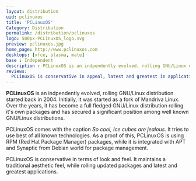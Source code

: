 ```yaml
---
layout: distribution
uid: pclinuxos
title: 'PCLinuxOS'
Category: Distribution
permalink: /distribution/pclinuxos
logo: 500px-PCLinuxOS_logo.svg
preview: pclinuxos.jpg
home_page: http://www.pclinuxos.com
desktops: [xfce, plasma, mate]
base : Independent
description : PCLinuxOS is an indpendently evolved, rolling GNU/Linux distribution started back in 2004. Initially, it was started as a fork of Mandriva Linux. Stories and reviews of PCLinuxOS.
reviews:
  PCLinuxOS is conservative in appeal, latest and greatest in applications : http://www.open-source-feed.com/2017/04/pclinuxos-is-conservative-in-appeal.html
---
```


**PCLinuxOS** is an indpendently evolved, rolling GNU/Linux distribution started back in 2004. Initially, it was started as a fork of Mandriva Linux. Over the years, it has become a full fledged GNU/Linux distribution rolling it's own packages and has secured a significant position among well known GNU/Linux distributions.

PCLinuxOS comes with the caption *So cool, Ice cubes are jealous*. It tries to use best of all known technologies. As a proof of this, PCLinuxOS is using RPM (Red Hat Package Manager) packages, while it is integrated with APT and Synaptic from Debian world for package management.

PCLinuxOS is conservative in terms of look and feel. It maintains a traditional aesthetic feel, while rolling updated packages and latest and greatest applications.
